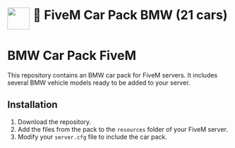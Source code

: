 <h1 align="center">
    <img src="https://i.postimg.cc/bvFG8Zwr/Logo-Audi.png" width="50" align="left" />
    🚗 FiveM Car Pack BMW (21 cars)
</h1>
<p align="center">
    <img alt="" src="https://madewithlove.now.sh/fr?heart=true&colorB=%2300008B&template=for-the-badge">
</p>

# BMW Car Pack FiveM

This repository contains an BMW car pack for FiveM servers. It includes several BMW vehicle models ready to be added to your server.

## Installation

1. Download the repository.
2. Add the files from the pack to the `resources` folder of your FiveM server.
3. Modify your `server.cfg` file to include the car pack.
